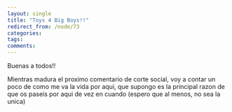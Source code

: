 ```yaml
---
layout: single
title: "Toys 4 Big Boys!!"
redirect_from: /node/73
categories:
tags: 
comments: 
---
```

Buenas a todos!!  

Mientras madura el proximo comentario de corte social, voy a contar un poco de como me va la vida por aqui, que supongo es la principal razon de que os paseis por aqui de vez en cuando (espero que al menos, no sea la unica)
